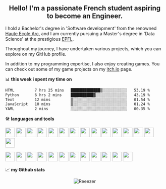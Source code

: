 <h2 align="center">Hello! I'm a passionate French student aspiring to become an Engineer.</h2>

I hold a Bachelor's degree in 'Software development' from the renowned <a href="https://www.he-arc.ch">Haute Ecole Arc</a>, and I am currently pursuing a Master's degree in 'Data Science' at the prestigious <a href="https://www.epfl.ch">EPFL</a>.

Throughout my journey, I have undertaken various projects, which you can explore on my GitHub profile.

In addition to my programming expertise, I also enjoy creating games. You can check out some of my game projects on my <a href="https://reezer01.itch.io">itch.io</a> page.

📊 **this week i spent my time on**
<!--START_SECTION:waka-->

```txt
HTML         7 hrs 25 mins   █████████████▒░░░░░░░░░░░   53.19 %
Python       6 hrs 2 mins    ██████████▓░░░░░░░░░░░░░░   43.19 %
Text         12 mins         ▒░░░░░░░░░░░░░░░░░░░░░░░░   01.54 %
JavaScript   10 mins         ▒░░░░░░░░░░░░░░░░░░░░░░░░   01.24 %
YAML         2 mins          ░░░░░░░░░░░░░░░░░░░░░░░░░   00.35 %
```

<!--END_SECTION:waka-->

🛠️ **languages and tools**

<code><img height="30" src="https://cdn.jsdelivr.net/gh/devicons/devicon/icons/python/python-original.svg"></code>
<code><img height="30" src="https://cdn.jsdelivr.net/gh/devicons/devicon/icons/java/java-original-wordmark.svg"></code>
<code><img height="30" src="https://cdn.jsdelivr.net/gh/devicons/devicon/icons/dart/dart-original.svg"></code>
<code><img height="30" src="https://cdn.jsdelivr.net/gh/devicons/devicon/icons/c/c-original.svg"></code>
<code><img height="30" src="https://cdn.jsdelivr.net/gh/devicons/devicon/icons/cplusplus/cplusplus-original.svg"></code>
<code><img height="30" src="https://cdn.jsdelivr.net/gh/devicons/devicon/icons/csharp/csharp-original.svg"></code>
<code><img height="30" src="https://cdn.jsdelivr.net/gh/devicons/devicon/icons/kotlin/kotlin-original.svg"></code>
<code><img height="30" src="https://cdn.jsdelivr.net/gh/devicons/devicon/icons/lua/lua-original-wordmark.svg"></code>
<code><img height="30" src="https://cdn.jsdelivr.net/gh/devicons/devicon/icons/php/php-original.svg"></code>
<code><img height="30" src="https://cdn.jsdelivr.net/gh/devicons/devicon/icons/scala/scala-original.svg"></code>
<code><img height="30" src="https://cdn.jsdelivr.net/gh/devicons/devicon/icons/html5/html5-original-wordmark.svg"></code>
<code><img height="30" src="https://cdn.jsdelivr.net/gh/devicons/devicon/icons/css3/css3-original-wordmark.svg"></code>
<code><img height="30" src="https://cdn.jsdelivr.net/gh/devicons/devicon/icons/javascript/javascript-original.svg"></code>
<code><img height="30" src="https://cdn.jsdelivr.net/gh/devicons/devicon/icons/bash/bash-original.svg"></code>
<code><img height="30" src="https://cdn.jsdelivr.net/gh/devicons/devicon/icons/mysql/mysql-original-wordmark.svg"></code>

<code><img height="30" src="https://cdn.jsdelivr.net/gh/devicons/devicon/icons/pytorch/pytorch-original.svg"></code>
<code><img height="30" src="https://cdn.jsdelivr.net/gh/devicons/devicon/icons/flutter/flutter-original.svg"></code>
<code><img height="30" src="https://cdn.jsdelivr.net/gh/devicons/devicon/icons/qt/qt-original.svg"></code>
<code><img height="30" src="https://cdn.jsdelivr.net/gh/devicons/devicon/icons/django/django-plain.svg"></code>
<code><img height="30" src="https://cdn.jsdelivr.net/gh/devicons/devicon/icons/laravel/laravel-plain-wordmark.svg"></code>
<code><img height="30" src="https://cdn.jsdelivr.net/gh/devicons/devicon/icons/spring/spring-original.svg"></code>
<code><img height="30" src="https://cdn.jsdelivr.net/gh/devicons/devicon/icons/xamarin/xamarin-original.svg"></code>
<code><img height="30" src="https://cdn.jsdelivr.net/gh/devicons/devicon/icons/dot-net/dot-net-original-wordmark.svg"></code>
<code><img height="30" src="https://cdn.jsdelivr.net/gh/devicons/devicon/icons/android/android-original.svg"></code>
<code><img height="30" src="https://cdn.jsdelivr.net/gh/devicons/devicon/icons/unity/unity-original.svg"></code>
<code><img height="30" src="https://cdn.jsdelivr.net/gh/devicons/devicon/icons/vuejs/vuejs-original-wordmark.svg"></code>
<code><img height="30" src="https://cdn.jsdelivr.net/gh/devicons/devicon/icons/figma/figma-original.svg"></code>

📈 **my Github stats**
<p align="center"> <img src="https://github-readme-stats.vercel.app/api?username=Reeezer&show_icons=true&theme=gotham" alt="Reeezer" />

